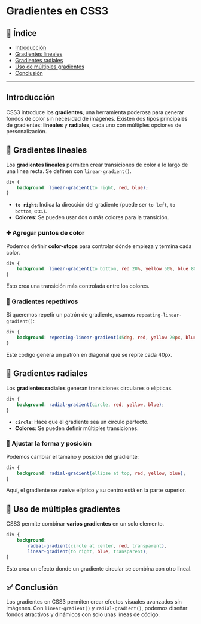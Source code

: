 # Gradientes en CSS3

## 📖 Índice
- [Introducción](#introducción)
- [Gradientes lineales](#gradientes-lineales)
- [Gradientes radiales](#gradientes-radiales)
- [Uso de múltiples gradientes](#uso-de-múltiples-gradientes)
- [Conclusión](#conclusión)

---

## Introducción
CSS3 introduce los **gradientes**, una herramienta poderosa para generar fondos de color sin necesidad de imágenes. Existen dos tipos principales de gradientes: **lineales** y **radiales**, cada uno con múltiples opciones de personalización.

## 🎨 Gradientes lineales
Los **gradientes lineales** permiten crear transiciones de color a lo largo de una línea recta. Se definen con `linear-gradient()`.

```css
div {
    background: linear-gradient(to right, red, blue);
}
```
- **`to right`**: Indica la dirección del gradiente (puede ser `to left`, `to bottom`, etc.).
- **Colores**: Se pueden usar dos o más colores para la transición.

### ➕ Agregar puntos de color
Podemos definir **color-stops** para controlar dónde empieza y termina cada color.

```css
div {
    background: linear-gradient(to bottom, red 20%, yellow 50%, blue 80%);
}
```
Esto crea una transición más controlada entre los colores.

### 🔄 Gradientes repetitivos
Si queremos repetir un patrón de gradiente, usamos `repeating-linear-gradient()`:

```css
div {
    background: repeating-linear-gradient(45deg, red, yellow 20px, blue 40px);
}
```
Este código genera un patrón en diagonal que se repite cada 40px.

## 🌈 Gradientes radiales
Los **gradientes radiales** generan transiciones circulares o elípticas.

```css
div {
    background: radial-gradient(circle, red, yellow, blue);
}
```
- **`circle`**: Hace que el gradiente sea un círculo perfecto.
- **Colores**: Se pueden definir múltiples transiciones.

### 📏 Ajustar la forma y posición
Podemos cambiar el tamaño y posición del gradiente:

```css
div {
    background: radial-gradient(ellipse at top, red, yellow, blue);
}
```
Aquí, el gradiente se vuelve elíptico y su centro está en la parte superior.

## 🔄 Uso de múltiples gradientes
CSS3 permite combinar **varios gradientes** en un solo elemento.

```css
div {
    background: 
        radial-gradient(circle at center, red, transparent),
        linear-gradient(to right, blue, transparent);
}
```
Esto crea un efecto donde un gradiente circular se combina con otro lineal.

## ✅ Conclusión
Los gradientes en CSS3 permiten crear efectos visuales avanzados sin imágenes. Con `linear-gradient()` y `radial-gradient()`, podemos diseñar fondos atractivos y dinámicos con solo unas líneas de código.
